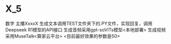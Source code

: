 # X_5

数字 主播XxxxX
生成文本调用TEST文件夹下的.PY文件，实现回复，调用Deepseek R1模型的API接口
生成音频采用gpt-soVITs模型<本地部署>
生成视频采用MuseTalk<算家云平台> <目前最好效果的参数是50>
